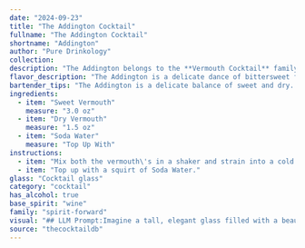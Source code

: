 ```yaml
---
date: "2024-09-23"
title: "The Addington Cocktail"
fullname: "The Addington Cocktail"
shortname: "Addington"
author: "Pure Drinkology"
collection:
description: "The Addington belongs to the **Vermouth Cocktail** family, a classic style featuring vermouth as the base spirit. Though its exact origin is murky, it likely arose in the early 20th century as a dry, refreshing alternative to the more complex vermouth cocktails of the Victorian era. "
flavor_description: "The Addington is a delicate dance of bittersweet flavors. The sweet vermouth brings notes of caramel and spice, while the dry vermouth contributes a herbal dryness and subtle bitterness. The soda water adds a refreshing effervescence and lightness, creating a balanced and subtly complex cocktail that's both approachable and intriguing. "
bartender_tips: "The Addington is a delicate balance of sweet and dry.  Chill your vermouths thoroughly before mixing.  Use a good quality soda water for a crisp finish.  Don't over-ice, let the vermouths shine.  A subtle touch of orange bitters can add complexity.  Serve in a chilled coupe for an elegant presentation. "
ingredients:
  - item: "Sweet Vermouth"
    measure: "3.0 oz"
  - item: "Dry Vermouth"
    measure: "1.5 oz"
  - item: "Soda Water"
    measure: "Top Up With"
instructions:
  - item: "Mix both the vermouth\'s in a shaker and strain into a cold glass."
  - item: "Top up with a squirt of Soda Water."
glass: "Cocktail glass"
category: "cocktail"
has_alcohol: true
base_spirit: "wine"
family: "spirit-forward"
visual: "## LLM Prompt:Imagine a tall, elegant glass filled with a beautiful blend of colors. The base is a deep, amber hue, reminiscent of aged oak, from the sweet vermouth. It's layered with a paler, straw-like shade of the dry vermouth, creating a subtle gradient. Finally, the soda water adds a light, effervescent touch, creating delicate bubbles that rise to the surface, resembling tiny, shimmering stars. The overall effect is a harmonious symphony of colors, hinting at the complex and refreshing flavors waiting to be enjoyed. **Bonus:** Can you also describe the *texture* of the drink, focusing on how the soda water interacts with the vermouths? "
source: "thecocktaildb"
---
```


